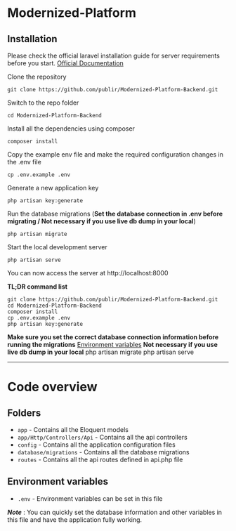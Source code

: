 # Modernized-Platform

## Installation

Please check the official laravel installation guide for server requirements before you start. [Official Documentation](https://laravel.com/docs/9.x/installation)


Clone the repository

    git clone https://github.com/publir/Modernized-Platform-Backend.git

Switch to the repo folder

    cd Modernized-Platform-Backend

Install all the dependencies using composer

    composer install

Copy the example env file and make the required configuration changes in the .env file

    cp .env.example .env

Generate a new application key

    php artisan key:generate

Run the database migrations (**Set the database connection in .env before migrating / Not necessary if you use live db dump in your local**)

    php artisan migrate

Start the local development server

    php artisan serve

You can now access the server at http://localhost:8000

**TL;DR command list**

    git clone https://github.com/publir/Modernized-Platform-Backend.git
    cd Modernized-Platform-Backend
    composer install
    cp .env.example .env
    php artisan key:generate
    
**Make sure you set the correct database connection information before running the migrations** [Environment variables](#environment-variables)
**Not necessary if you use live db dump in your local**
    php artisan migrate
    php artisan serve


----------

# Code overview

## Folders

- `app` - Contains all the Eloquent models
- `app/Http/Controllers/Api` - Contains all the api controllers
- `config` - Contains all the application configuration files
- `database/migrations` - Contains all the database migrations
- `routes` - Contains all the api routes defined in api.php file

## Environment variables

- `.env` - Environment variables can be set in this file

***Note*** : You can quickly set the database information and other variables in this file and have the application fully working.
